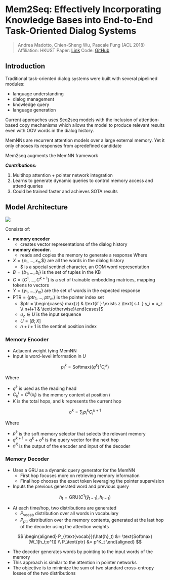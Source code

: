 # Mem2Seq: Effectively Incorporating Knowledge Bases into End-to-End Task-Oriented Dialog Systems

> Andrea Madotto, Chien-Sheng Wu, Pascale Fung (ACL 2018)
> Affiliation: HKUST
> Paper: [Link](https://arxiv.org/abs/1804.08217)
> Code: [GitHub](https://github.com/HLTCHKUST/Mem2Seq)

## Introduction

Traditional task-oriented dialog systems were built with several pipelined modules:
- language understanding
- dialog management
- knowledge query
- language generation

Current approaches uses Seq2seq models with the inclusion of attention-based copy mechanisms which allows the model to produce relevant results even with OOV words in the dialog history.

MemNNs are recurrent attention models over a large external memory. Yet it only chooses its responses from apredefined candidate

Mem2seq augments the MemNN framework

***Contributions:***
1. Multihop attention + pointer network integration 
2. Learns to generate dynamic queries to control memory access and attend queries
3. Could be trained faster and achieves SOTA results

## Model Architecture
![](https://i.imgur.com/oB9OIor.png)

Consists of:
- **memory encoder** 
    - creates vector representations of the dialog history
- **memory decoder**.
    - reads and copies the memory to generate a response
Where
- $X = \{x_1, ..., x_n,$\$$\}$ are all the words in the dialog history
    - \$ is a special sentinel character, an OOM word representation
- $B = \{b_1, ..., b_l \}$ is the set of tuples in the KB
- $C = \{C^1, ..., C^{k+1}\}$ is a set of trainable embedding matrices, mapping tokens to vectors
- $Y = \{y_1, ..., y_m \}$ are the set of words in the expected response
- $\text{PTR} = \{ptr_1, ..., ptr_m\}$ is the pointer index set
    - $ptr = \begin{cases} max(z) & \text{if } \exists z \text{ s.t. } y_i = u_z \\ n+l+1 & \text{otherwise}\end{cases}$
    - $u_z \in U$ is the input sequence
    - $U = [B;X]$
    - $n+l+1$ is the sentinel position index

### Memory Encoder
- Adjacent weight tying MemNN
- Input is word-level information in $U$

$$
p_i^k = \text{Softmax}((q^k)^\intercal C_i^k)
$$

Where
- $q^k$ is used as the reading head
- $C_k^i = C^k(x_i)$ is the memory content at position $i$
- $K$ is the total hops, and $k$ represents the current hop

$$
o^k = \sum_i p_i^k C_i^{k+1} 
$$

Where
- $p^k$ is the soft memory selector that selects the relevant memory
- $q^{k+1} = q^k + o^k$ is the query vector for the next hop
- $o^K$ is the output of the encoder and input of the decoder

### Memory Decoder
- Uses a GRU as a dynamic query generator for the MemNN
    - First hop focuses more on retrieving memory information
    - Final hop chooses the exact token leveraging the pointer supervision
- Inputs the previous generated word and previous query

$$
h_t = \text{GRU}(C^1(\hat{y}_{t-1}), h_{t-1})
$$

- At each time/hop, two distributions are generated
    - $P_\text{vocab}$ distribution over all words in vocabulary
    - $P_\text{ptr}$ distribution over the memory contents, generated at the last hop of the decoder using the attention weights

$$
\begin{aligned}
P_{\text{vocab}}(\hat{h}_t) &= \text{Softmax}(W_1[h_t;o^1]) \\
P_\text{ptr} &= p^K_t
\end{aligned}
$$

- The decoder generates words by pointing to the input words of the memory
- This approach is similar to the attention in pointer networks
- The objective is to minimize the sum of two standard cross-entropy losses of the two distributions
